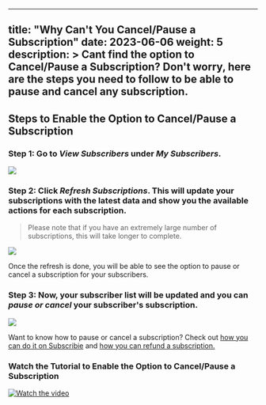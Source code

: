 
---
title: "Why Can't You Cancel/Pause a Subscription"
date: 2023-06-06
weight: 5
description: >
  Cant find the option to Cancel/Pause a Subscription? Don't worry, here are the steps you need to follow to be able to pause and cancel any subscription.
---

## Steps to Enable the Option to Cancel/Pause a Subscription

### Step 1:  Go to *View Subscribers* under *My Subscribers*.

![](https://subscribie.co.uk/blog/content/images/size/w1000/2023/06/image-7.png)

### Step 2: Click *Refresh Subscriptions*. This will update your subscriptions with the latest data and show you the available actions for each subscription.
> Please note that if you have an extremely large number of subscriptions, this will take longer to complete.


![](https://subscribie.co.uk/blog/content/images/size/w1000/2023/06/image-8.png)

Once the refresh is done, you will be able to see the option to pause or cancel a subscription for your subscribers.

### Step 3: Now, your subscriber list will be updated and you can *pause or cancel* your subscriber's subscription.

![](https://subscribie.co.uk/blog/content/images/size/w1000/2023/06/image-9.png)

Want to know how to pause or cancel a subscription? Check out [how you can do it on Subscribie](https://docs.subscribie.co.uk/docs/tasks/pause-a-subscribers-subscription/) and [how you can refund a subscription.](https://docs.subscribie.co.uk/docs/tasks/refund-customer-subscriptions/)

### Watch the Tutorial to Enable the Option to Cancel/Pause a Subscription

[![Watch the video](https://github.com/Subscribie/subscribie/assets/30567984/74ef75b4-b564-4086-9b3b-e42d34a95bf6)](https://youtu.be/j67Rw186oaM)